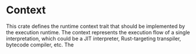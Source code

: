 # Context

This crate defines the runtime context trait that should be implemented by the execution runtime. The context represents the execution flow of a single interpretation, which could be a JIT interpreter, Rust-targeting transpiler, bytecode compiler, etc. The 